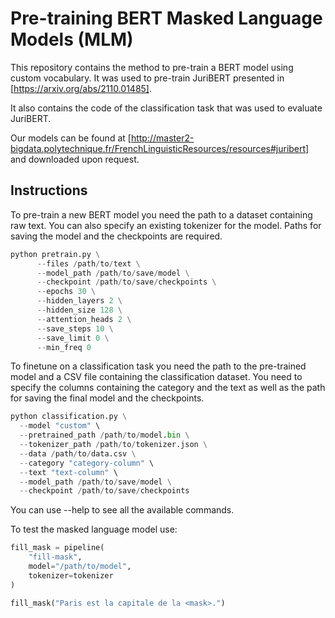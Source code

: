 # Pre-training BERT Masked Language Models (MLM)

This repository contains the method to pre-train a BERT model using custom vocabulary. It was used to pre-train JuriBERT presented in [https://arxiv.org/abs/2110.01485].

It also contains the code of the classification task that was used to evaluate JuriBERT.

Our models can be found at [http://master2-bigdata.polytechnique.fr/FrenchLinguisticResources/resources#juribert] and downloaded upon request.

## Instructions
To pre-train a new BERT model you need the path to a dataset containing raw text. 
You can also specify an existing tokenizer for the model. 
Paths for saving the model and the checkpoints are required.

```python
python pretrain.py \
      --files /path/to/text \
      --model_path /path/to/save/model \
      --checkpoint /path/to/save/checkpoints \
      --epochs 30 \
      --hidden_layers 2 \
      --hidden_size 128 \
      --attention_heads 2 \
      --save_steps 10 \
      --save_limit 0 \
      --min_freq 0
```

To finetune on a classification task you need the path to the pre-trained model and a CSV file containing the classification dataset. 
You need to specify the columns containing the category and the text as well as the path for saving the final model and the checkpoints.

```python
python classification.py \
  --model "custom" \
  --pretrained_path /path/to/model.bin \
  --tokenizer_path /path/to/tokenizer.json \
  --data /path/to/data.csv \
  --category "category-column" \
  --text "text-column" \
  --model_path /path/to/save/model \
  --checkpoint /path/to/save/checkpoints 
```

You can use --help to see all the available commands.

To test the masked language model use:
```python
fill_mask = pipeline(
    "fill-mask",
    model="/path/to/model",
    tokenizer=tokenizer
)

fill_mask("Paris est la capitale de la <mask>.")
```

